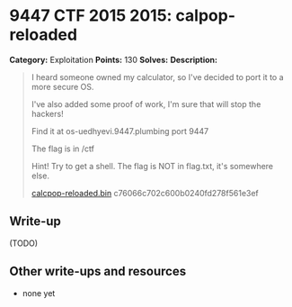 # 9447 CTF 2015 2015: calpop-reloaded

**Category:** Exploitation
**Points:** 130
**Solves:** 
**Description:**

> I heard someone owned my calculator, so I've decided to port it to a more secure OS.
> 
> I've also added some proof of work, I'm sure that will stop the hackers!
> 
> Find it at os-uedhyevi.9447.plumbing port 9447
> 
> The flag is in /ctf
> 
> Hint! Try to get a shell. The flag is NOT in flag.txt, it's somewhere else.
> 
> [calcpop-reloaded.bin](./calcpop-reloaded-c76066c702c600b0240fd278f561e3ef.bin)  c76066c702c600b0240fd278f561e3ef


## Write-up

(TODO)

## Other write-ups and resources

* none yet
